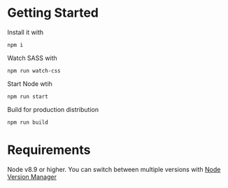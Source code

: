 # Getting Started
Install it with
```
npm i
```

Watch SASS with
```
npm run watch-css
```

Start Node wtih
```
npm run start
```

Build for production distribution
```
npm run build
```

# Requirements
Node v8.9 or higher. You can switch between multiple versions with [Node Version Manager](https://github.com/creationix/nvm)
